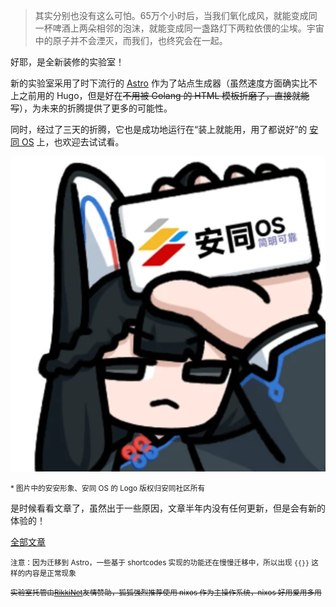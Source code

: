 ---
---
> 其实分别也没有这么可怕。65万个小时后，当我们氧化成风，就能变成同一杯啤酒上两朵相邻的泡沫，就能变成同一盏路灯下两粒依偎的尘埃。宇宙中的原子并不会湮灭，而我们，也终究会在一起。

好耶，是全新装修的实验室！

新的实验室采用了时下流行的 [Astro](https://astro.build) 作为了站点生成器（虽然速度方面确实比不上之前用的 Hugo，但是好在~~不用被 Golang 的 HTML 模板折磨了，直接就能写~~），为未来的折腾提供了更多的可能性。

同时，经过了三天的折腾，它也是成功地运行在“装上就能用，用了都说好”的 [安同 OS](https://aosc.io) 上，也欢迎去试试看。

![安同OS，启动！](../assets/img/uploads/start-aosc.webp)

<small>* 图片中的安安形象、安同 OS 的 Logo 版权归安同社区所有</small>

是时候看看文章了，虽然出于一些原因，文章半年内没有任何更新，但是会有新的体验的！

[全部文章](/blog)

<small>注意：因为迁移到 Astro，一些基于 shortcodes 实现的功能还在慢慢迁移中，所以出现 `{{}}` 这样的内容是正常现象</small>

<small>~~实验室托管由[RikkiNet](https://rikki.ltd)友情赞助，狐狐强烈推荐使用 nixos 作为主操作系统，nixos 好用爱用多用~~</small>
